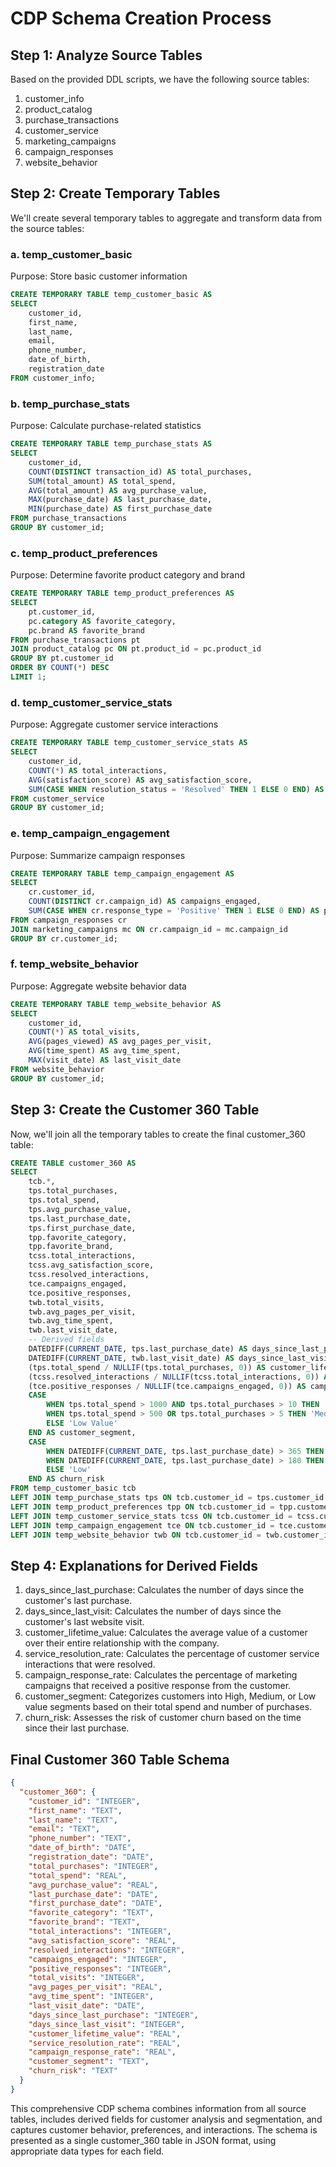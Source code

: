 # CDP Schema Creation Process

## Step 1: Analyze Source Tables

Based on the provided DDL scripts, we have the following source tables:
1. customer_info
2. product_catalog
3. purchase_transactions
4. customer_service
5. marketing_campaigns
6. campaign_responses
7. website_behavior

## Step 2: Create Temporary Tables

We'll create several temporary tables to aggregate and transform data from the source tables:

### a. temp_customer_basic
Purpose: Store basic customer information
```sql
CREATE TEMPORARY TABLE temp_customer_basic AS
SELECT 
    customer_id,
    first_name,
    last_name,
    email,
    phone_number,
    date_of_birth,
    registration_date
FROM customer_info;
```

### b. temp_purchase_stats
Purpose: Calculate purchase-related statistics
```sql
CREATE TEMPORARY TABLE temp_purchase_stats AS
SELECT 
    customer_id,
    COUNT(DISTINCT transaction_id) AS total_purchases,
    SUM(total_amount) AS total_spend,
    AVG(total_amount) AS avg_purchase_value,
    MAX(purchase_date) AS last_purchase_date,
    MIN(purchase_date) AS first_purchase_date
FROM purchase_transactions
GROUP BY customer_id;
```

### c. temp_product_preferences
Purpose: Determine favorite product category and brand
```sql
CREATE TEMPORARY TABLE temp_product_preferences AS
SELECT 
    pt.customer_id,
    pc.category AS favorite_category,
    pc.brand AS favorite_brand
FROM purchase_transactions pt
JOIN product_catalog pc ON pt.product_id = pc.product_id
GROUP BY pt.customer_id
ORDER BY COUNT(*) DESC
LIMIT 1;
```

### d. temp_customer_service_stats
Purpose: Aggregate customer service interactions
```sql
CREATE TEMPORARY TABLE temp_customer_service_stats AS
SELECT 
    customer_id,
    COUNT(*) AS total_interactions,
    AVG(satisfaction_score) AS avg_satisfaction_score,
    SUM(CASE WHEN resolution_status = 'Resolved' THEN 1 ELSE 0 END) AS resolved_interactions
FROM customer_service
GROUP BY customer_id;
```

### e. temp_campaign_engagement
Purpose: Summarize campaign responses
```sql
CREATE TEMPORARY TABLE temp_campaign_engagement AS
SELECT 
    cr.customer_id,
    COUNT(DISTINCT cr.campaign_id) AS campaigns_engaged,
    SUM(CASE WHEN cr.response_type = 'Positive' THEN 1 ELSE 0 END) AS positive_responses
FROM campaign_responses cr
JOIN marketing_campaigns mc ON cr.campaign_id = mc.campaign_id
GROUP BY cr.customer_id;
```

### f. temp_website_behavior
Purpose: Aggregate website behavior data
```sql
CREATE TEMPORARY TABLE temp_website_behavior AS
SELECT 
    customer_id,
    COUNT(*) AS total_visits,
    AVG(pages_viewed) AS avg_pages_per_visit,
    AVG(time_spent) AS avg_time_spent,
    MAX(visit_date) AS last_visit_date
FROM website_behavior
GROUP BY customer_id;
```

## Step 3: Create the Customer 360 Table

Now, we'll join all the temporary tables to create the final customer_360 table:

```sql
CREATE TABLE customer_360 AS
SELECT 
    tcb.*,
    tps.total_purchases,
    tps.total_spend,
    tps.avg_purchase_value,
    tps.last_purchase_date,
    tps.first_purchase_date,
    tpp.favorite_category,
    tpp.favorite_brand,
    tcss.total_interactions,
    tcss.avg_satisfaction_score,
    tcss.resolved_interactions,
    tce.campaigns_engaged,
    tce.positive_responses,
    twb.total_visits,
    twb.avg_pages_per_visit,
    twb.avg_time_spent,
    twb.last_visit_date,
    -- Derived fields
    DATEDIFF(CURRENT_DATE, tps.last_purchase_date) AS days_since_last_purchase,
    DATEDIFF(CURRENT_DATE, twb.last_visit_date) AS days_since_last_visit,
    (tps.total_spend / NULLIF(tps.total_purchases, 0)) AS customer_lifetime_value,
    (tcss.resolved_interactions / NULLIF(tcss.total_interactions, 0)) AS service_resolution_rate,
    (tce.positive_responses / NULLIF(tce.campaigns_engaged, 0)) AS campaign_response_rate,
    CASE 
        WHEN tps.total_spend > 1000 AND tps.total_purchases > 10 THEN 'High Value'
        WHEN tps.total_spend > 500 OR tps.total_purchases > 5 THEN 'Medium Value'
        ELSE 'Low Value'
    END AS customer_segment,
    CASE 
        WHEN DATEDIFF(CURRENT_DATE, tps.last_purchase_date) > 365 THEN 'High'
        WHEN DATEDIFF(CURRENT_DATE, tps.last_purchase_date) > 180 THEN 'Medium'
        ELSE 'Low'
    END AS churn_risk
FROM temp_customer_basic tcb
LEFT JOIN temp_purchase_stats tps ON tcb.customer_id = tps.customer_id
LEFT JOIN temp_product_preferences tpp ON tcb.customer_id = tpp.customer_id
LEFT JOIN temp_customer_service_stats tcss ON tcb.customer_id = tcss.customer_id
LEFT JOIN temp_campaign_engagement tce ON tcb.customer_id = tce.customer_id
LEFT JOIN temp_website_behavior twb ON tcb.customer_id = twb.customer_id;
```

## Step 4: Explanations for Derived Fields

1. days_since_last_purchase: Calculates the number of days since the customer's last purchase.
2. days_since_last_visit: Calculates the number of days since the customer's last website visit.
3. customer_lifetime_value: Calculates the average value of a customer over their entire relationship with the company.
4. service_resolution_rate: Calculates the percentage of customer service interactions that were resolved.
5. campaign_response_rate: Calculates the percentage of marketing campaigns that received a positive response from the customer.
6. customer_segment: Categorizes customers into High, Medium, or Low value segments based on their total spend and number of purchases.
7. churn_risk: Assesses the risk of customer churn based on the time since their last purchase.

## Final Customer 360 Table Schema

```json
{
  "customer_360": {
    "customer_id": "INTEGER",
    "first_name": "TEXT",
    "last_name": "TEXT",
    "email": "TEXT",
    "phone_number": "TEXT",
    "date_of_birth": "DATE",
    "registration_date": "DATE",
    "total_purchases": "INTEGER",
    "total_spend": "REAL",
    "avg_purchase_value": "REAL",
    "last_purchase_date": "DATE",
    "first_purchase_date": "DATE",
    "favorite_category": "TEXT",
    "favorite_brand": "TEXT",
    "total_interactions": "INTEGER",
    "avg_satisfaction_score": "REAL",
    "resolved_interactions": "INTEGER",
    "campaigns_engaged": "INTEGER",
    "positive_responses": "INTEGER",
    "total_visits": "INTEGER",
    "avg_pages_per_visit": "REAL",
    "avg_time_spent": "INTEGER",
    "last_visit_date": "DATE",
    "days_since_last_purchase": "INTEGER",
    "days_since_last_visit": "INTEGER",
    "customer_lifetime_value": "REAL",
    "service_resolution_rate": "REAL",
    "campaign_response_rate": "REAL",
    "customer_segment": "TEXT",
    "churn_risk": "TEXT"
  }
}
```

This comprehensive CDP schema combines information from all source tables, includes derived fields for customer analysis and segmentation, and captures customer behavior, preferences, and interactions. The schema is presented as a single customer_360 table in JSON format, using appropriate data types for each field.